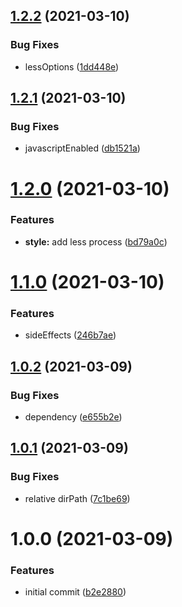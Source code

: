 ## [1.2.2](https://github.com/ciro-maciel/webpack-config/compare/v1.2.1...v1.2.2) (2021-03-10)


### Bug Fixes

* lessOptions ([1dd448e](https://github.com/ciro-maciel/webpack-config/commit/1dd448ebc2ebf92f3ac332349c0dc1e42112b640))

## [1.2.1](https://github.com/ciro-maciel/webpack-config/compare/v1.2.0...v1.2.1) (2021-03-10)


### Bug Fixes

* javascriptEnabled ([db1521a](https://github.com/ciro-maciel/webpack-config/commit/db1521a9d0247d175ff4063a4be335af9ee0e4ab))

# [1.2.0](https://github.com/ciro-maciel/webpack-config/compare/v1.1.0...v1.2.0) (2021-03-10)


### Features

* **style:** add less process ([bd79a0c](https://github.com/ciro-maciel/webpack-config/commit/bd79a0c48e646e91eed5d9e46c9b57a36be87f9d))

# [1.1.0](https://github.com/ciro-maciel/webpack-config/compare/v1.0.2...v1.1.0) (2021-03-10)


### Features

* sideEffects ([246b7ae](https://github.com/ciro-maciel/webpack-config/commit/246b7ae82625dbbc8b9646a2eab6489307010f46))

## [1.0.2](https://github.com/ciro-maciel/webpack-config/compare/v1.0.1...v1.0.2) (2021-03-09)


### Bug Fixes

* dependency ([e655b2e](https://github.com/ciro-maciel/webpack-config/commit/e655b2ef14827a66f7450e56ae5c45c766565881))

## [1.0.1](https://github.com/ciro-maciel/webpack-config/compare/v1.0.0...v1.0.1) (2021-03-09)


### Bug Fixes

* relative dirPath ([7c1be69](https://github.com/ciro-maciel/webpack-config/commit/7c1be69a2495729d8733559cd2d6b17940c6235c))

# 1.0.0 (2021-03-09)


### Features

* initial commit ([b2e2880](https://github.com/ciro-maciel/webpack-config/commit/b2e288078ae55a49dbcc7d53acc5a48a6c3bd625))
